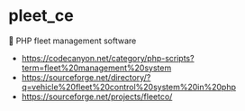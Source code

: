 # pleet_ce
:elephant: PHP fleet management software


* https://codecanyon.net/category/php-scripts?term=fleet%20management%20system
* https://sourceforge.net/directory/?q=vehicle%20fleet%20control%20system%20in%20php
* https://sourceforge.net/projects/fleetco/
